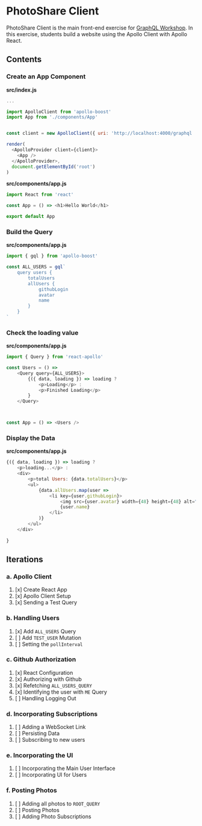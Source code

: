 PhotoShare Client
===============
PhotoShare Client is the main front-end  exercise for [GraphQL Workshop](https://www.graphqlworkshop.com). In this exercise, students build a website using the Apollo Client with Apollo React.

Contents
---------------

### Create an App Component

__src/index.js__
```javascript
...

import ApolloClient from 'apollo-boost'
import App from './components/App'


const client = new ApolloClient({ uri: 'http://localhost:4000/graphql '})

render(
  <ApolloProvider client={client}>
    <App />
  </ApolloProvider>,
  document.getElementById('root')
)  
```

__src/components/app.js__
```javascript
import React from 'react'

const App = () => <h1>Hello World</h1>

export default App
```

### Build the Query

__src/components/app.js__
```javascript
import { gql } from 'apollo-boost'

const ALL_USERS = gql`
    query users {
        totalUsers
        allUsers {
            githubLogin
            avatar
            name
        }
    }
`
```

### Check the loading value

__src/components/app.js__
```javascript
import { Query } from 'react-apollo'

const Users = () =>
    <Query query={ALL_USERS}>
        {({ data, loading }) => loading ?
            <p>Loading</p> :
            <p>Finished Loading</p>
        }
    </Query>



const App = () => <Users />

```

### Display the Data

__src/components/app.js__
```javascript
{({ data, loading }) => loading ?
    <p>loading...</p> :
    <div>
        <p>total Users: {data.totalUsers}</p>
        <ul>
            {data.allUsers.map(user => 
                <li key={user.githubLogin}> 
                    <img src={user.avatar} width={48} height={48} alt="" />
                    {user.name}
                </li>
            )}
        </ul>
    </div>
    
}
```

Iterations
---------------

### a. Apollo Client

1. [x] Create React App
2. [x] Apollo Client Setup
3. [x] Sending a Test Query

### b. Handling Users

1. [x] Add `ALL_USERS` Query
2. [ ] Add `TEST_USER` Mutation
3. [ ] Setting the `pollInterval`

### c. Github Authorization

1. [x] React Configuration
2. [x] Authorizing with Github
3. [x] Refetching `ALL_USERS_QUERY`
4. [x] Identifying the user with `ME` Query
5. [ ] Handling Logging Out

### d. Incorporating Subscriptions

1. [ ] Adding a WebSocket Link
2. [ ] Persisting Data
3. [ ] Subscribing to new users

### e. Incorporating the UI

1. [ ] Incorporating the Main User Interface
2. [ ] Incorporating UI for Users

### f. Posting Photos

1. [ ] Adding all photos to `ROOT_QUERY`
2. [ ] Posting Photos
3. [ ] Adding Photo Subscriptions

